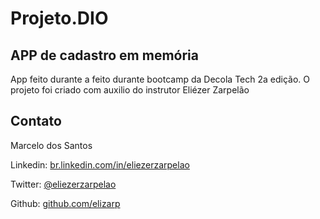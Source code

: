 # Projeto.DIO

## APP de cadastro em memória

App feito durante a feito durante bootcamp da Decola Tech 2a edição. 
O projeto foi criado com auxilio do instrutor Eliézer Zarpelão

## Contato

Marcelo dos Santos

Linkedin:  [br.linkedin.com/in/eliezerzarpelao](https://www.linkedin.com/in/marcelo-henrique-silva-dos-santos-952356223/)

Twitter:  [@eliezerzarpelao](https://twitter.com/hpmarcello)

Github:  [github.com/elizarp](https://github.com/marcelohq)
